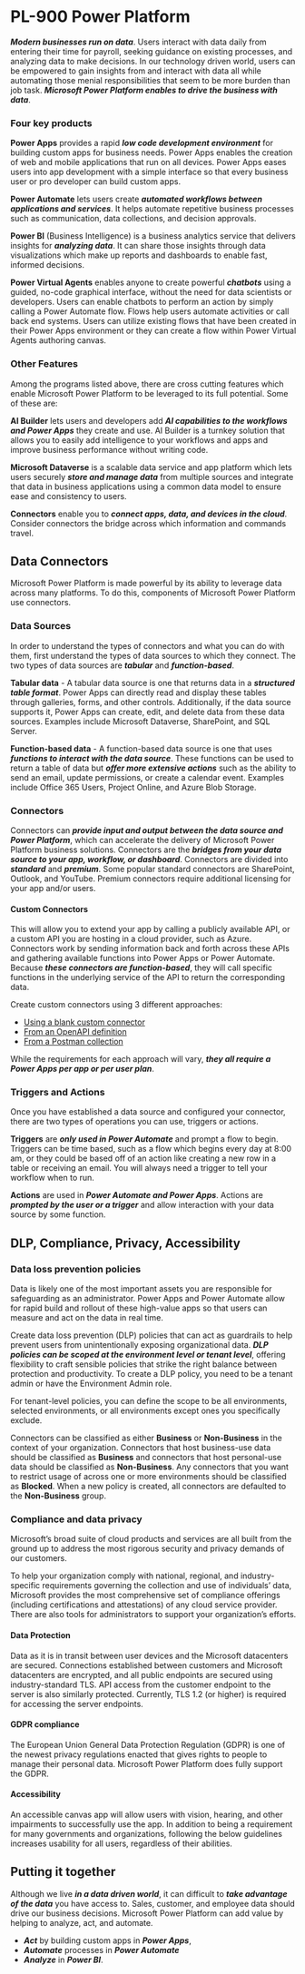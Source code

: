 # PL-900 Power Platform

***Modern businesses run on data***. Users interact with data daily from entering their time for payroll, seeking guidance on existing processes, and analyzing data to make decisions. In our technology driven world, users can be empowered to gain insights from and interact with data all while automating those menial responsibilities that seem to be more burden than job task. ***Microsoft Power Platform enables to drive the business with data***. 

### Four key products

**Power Apps** provides a rapid ***low code development environment*** for building custom apps for business needs. Power Apps enables the creation of web and mobile applications that run on all devices. Power Apps eases users into app development with a simple interface so that every business user or pro developer can build custom apps.

**Power Automate** lets users create ***automated workflows between applications and services***. It helps automate repetitive business processes such as communication, data collections, and decision approvals.

**Power BI** (Business Intelligence) is a business analytics service that delivers insights for ***analyzing data***. It can share those insights through data visualizations which make up reports and dashboards to enable fast, informed decisions.

**Power Virtual Agents** enables anyone to create powerful ***chatbots*** using a guided, no-code graphical interface, without the need for data scientists or developers. Users can enable chatbots to perform an action by simply calling a Power Automate flow. Flows help users automate activities or call back end systems. Users can utilize existing flows that have been created in their Power Apps environment or they can create a flow within Power Virtual Agents authoring canvas.

### Other Features

Among the programs listed above, there are cross cutting features which enable Microsoft Power Platform to be leveraged to its full potential. Some of these are:

**AI Builder** lets users and developers add ***AI capabilities to the workflows and Power Apps*** they create and use. AI Builder is a turnkey solution that allows you to easily add intelligence to your workflows and apps and improve business performance without writing code.

**Microsoft Dataverse** is a scalable data service and app platform which lets users securely ***store and manage data*** from multiple sources and integrate that data in business applications using a common data model to ensure ease and consistency to users. 

**Connectors** enable you to ***connect apps, data, and devices in the cloud***. Consider connectors the bridge across which information and commands travel. 

## Data Connectors

Microsoft Power Platform is made powerful by its ability to leverage data across many platforms. To do this, components of Microsoft Power Platform use connectors. 

### Data Sources

In order to understand the types of connectors and what you can do with them, first understand the types of data sources to which they connect. The two types of data sources are ***tabular*** and ***function-based***.

**Tabular data** - A tabular data source is one that returns data in a ***structured table format***. Power Apps can directly read and display these tables through galleries, forms, and other controls. Additionally, if the data source supports it, Power Apps can create, edit, and delete data from these data sources. Examples include Microsoft Dataverse, SharePoint, and SQL Server.

**Function-based data** - A function-based data source is one that uses ***functions to interact with the data source***. These functions can be used to return a table of data but ***offer more extensive actions*** such as the ability to send an email, update permissions, or create a calendar event. Examples include Office 365 Users, Project Online, and Azure Blob Storage.

### Connectors

Connectors can ***provide input and output between the data source and Power Platform***, which can accelerate the delivery of Microsoft Power Platform business solutions. Connectors are the ***bridges from your data source to your app, workflow, or dashboard***. Connectors are divided into ***standard*** and ***premium***. Some popular standard connectors are SharePoint, Outlook, and YouTube. Premium connectors require additional licensing for your app and/or users. 

#### Custom Connectors

This will allow you to extend your app by calling a publicly available API, or a custom API you are hosting in a cloud provider, such as Azure. Connectors work by sending information back and forth across these APIs and gathering available functions into Power Apps or Power Automate. Because ***these connectors are function-based***, they will call specific functions in the underlying service of the API to return the corresponding data.

Create custom connectors using 3 different approaches:

- [Using a blank custom connector](https://docs.microsoft.com/en-us/connectors/custom-connectors/define-blank)
- [From an OpenAPI definition](https://docs.microsoft.com/en-us/connectors/custom-connectors/define-openapi-definition)
- [From a Postman collection](https://docs.microsoft.com/en-us/connectors/custom-connectors/define-postman-collection)

While the requirements for each approach will vary, ***they all require a Power Apps per app or per user plan***. 

### Triggers and Actions

Once you have established a data source and configured your connector, there are two types of operations you can use, triggers or actions.

**Triggers** are ***only used in Power Automate*** and prompt a flow to begin. Triggers can be time based, such as a flow which begins every day at 8:00 am, or they could be based off of an action like creating a new row in a table or receiving an email. You will always need a trigger to tell your workflow when to run.

**Actions** are used in ***Power Automate and Power Apps***. Actions are ***prompted by the user or a trigger*** and allow interaction with your data source by some function. 



## DLP, Compliance, Privacy, Accessibility

### Data loss prevention policies

Data is likely one of the most important assets you are responsible for safeguarding as an administrator. Power Apps and Power Automate allow for rapid build and rollout of these high-value apps so that users can measure and act on the data in real time. 

Create data loss prevention (DLP) policies that can act as guardrails to help prevent users from unintentionally exposing organizational data. ***DLP policies can be scoped at the environment level or tenant level***, offering flexibility to craft sensible policies that strike the right balance between protection and productivity. To create a DLP policy, you need to be a tenant admin or have the Environment Admin role.

For tenant-level policies, you can define the scope to be all environments, selected environments, or all environments except ones you specifically exclude.

Connectors can be classified as either **Business** or **Non-Business** in the context of your organization. Connectors that host business-use data should be classified as **Business** and connectors that host personal-use data should be classified as **Non-Business**. Any connectors that you want to restrict usage of across one or more environments should be classified as **Blocked**. When a new policy is created, all connectors are defaulted to the **Non-Business** group. 

### Compliance and data privacy

Microsoft’s broad suite of cloud products and services are all built from the ground up to address the most rigorous security and privacy demands of our customers.

To help your organization comply with national, regional, and industry-specific requirements governing the collection and use of individuals’ data, Microsoft provides the most comprehensive set of compliance offerings (including certifications and attestations) of any cloud service provider. There are also tools for administrators to support your organization’s efforts. 

#### Data Protection

Data as it is in transit between user devices and the Microsoft datacenters are secured. Connections established between customers and Microsoft datacenters are encrypted, and all public endpoints are secured using industry-standard TLS. API access from the customer endpoint to the server is also similarly protected. Currently, TLS 1.2 (or higher) is required for accessing the server endpoints.

#### GDPR compliance

The European Union General Data Protection Regulation (GDPR) is one of the newest privacy regulations enacted that gives rights to people to manage their personal data. Microsoft Power Platform does fully support the GDPR. 

#### Accessibility

An accessible canvas app will allow users with vision, hearing, and other impairments to successfully use the app. In addition to being a requirement for many governments and organizations, following the below guidelines increases usability for all users, regardless of their abilities. 

## Putting it together

Although we live ***in a data driven world***, it can difficult to ***take advantage of the data*** you have access to. Sales, customer, and employee data should drive our business decisions. Microsoft Power Platform can add value by helping to analyze, act, and automate. 

- ***Act*** by building custom apps in ***Power Apps***, 
- ***Automate*** processes in ***Power Automate***
- ***Analyze*** in ***Power BI***.

